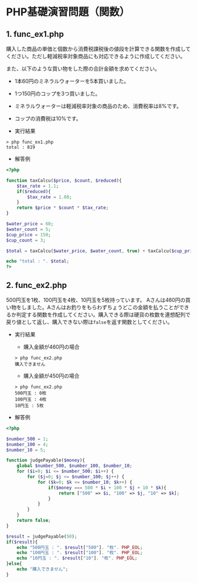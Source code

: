 # PHP基礎演習問題（関数）

## 1. func_ex1.php

購入した商品の単価と個数から消費税課税後の値段を計算できる関数を作成してください。ただし軽減税率対象商品にも対応できるように作成してください。

また、以下のような買い物をした際の合計金額を求めてください。

- 1本60円のミネラルウォーターを5本買いました。
- 1つ150円のコップを3つ買いました。
- ミネラルウォーターは軽減税率対象の商品のため、消費税率は8%です。
- コップの消費税は10%です。

- 実行結果

```console
> php func_ex1.php
total : 819
```

- 解答例

```php
<?php

function taxCalcu($price, $count, $reduced){
    $tax_rate = 1.1;
    if($reduced){
        $tax_rate = 1.08;
    }
    return $price * $count * $tax_rate;
}

$water_price = 60;
$water_count = 5;
$cup_price = 150;
$cup_count = 3;

$total = taxCalcu($water_price, $water_count, true) + taxCalcu($cup_price, $cup_count, false);

echo "total : ". $total;
?>
```


## 2. func_ex2.php

500円玉を1枚、100円玉を4枚、10円玉を5枚持っています。
Aさんは460円の買い物をしました。Aさんはお釣りをもらわずちょうどこの金額を払うことができるか判定する関数を作成してください。購入できる際は硬貨の枚数を連想配列で戻り値として返し、購入できない際は`false`を返す関数としてください。

- 実行結果
    - 購入金額が460円の場合

    ```console
    > php func_ex2.php
    購入できません
    ```

    - 購入金額が450円の場合

    ```console
    > php func_ex2.php
    500円玉 : 0枚
    100円玉 : 4枚
    10円玉 : 5枚
    ````

- 解答例

```php
<?php

$number_500 = 1;
$number_100 = 4;
$number_10 = 5;

function judgePayable($money){
    global $number_500, $number_100, $number_10;
    for ($i=0; $i <= $number_500; $i++) { 
        for ($j=0; $j <= $number_100; $j++) { 
            for ($k=0; $k <= $number_10; $k++) { 
                if($money === 500 * $i + 100 * $j + 10 * $k){
                    return ["500" => $i, "100" => $j, "10" => $k];
                }
            }
        }
    }
    return false;
}

$result = judgePayable(50);
if($result){
    echo "500円玉 : ". $result["500"]. "枚". PHP_EOL;
    echo "100円玉 : ". $result["100"]. "枚". PHP_EOL;
    echo "10円玉 : ". $result["10"]. "枚". PHP_EOL;
}else{
    echo "購入できません";
}
```

